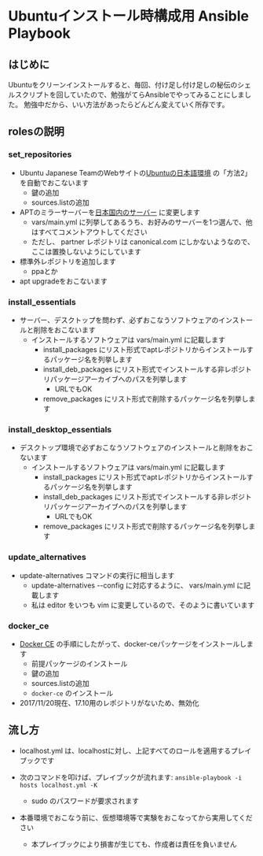 # Ubuntuインストール時構成用 Ansible Playbook

## はじめに
Ubuntuをクリーンインストールすると、毎回、付け足し付け足しの秘伝のシェルスクリプトを回していたので、勉強がてらAnsibleでやってみることにしました。
勉強中だから、いい方法があったらどんどん変えていく所存です。

## rolesの説明
### set_repositories
- Ubuntu Japanese TeamのWebサイトの[Ubuntuの日本語環境](http://ubuntulinux.jp/japanese) の「方法2」を自動でおこないます
    - 鍵の追加
    - sources.listの追加
- APTのミラーサーバーを[日本国内のサーバー](https://www.ubuntulinux.jp/ubuntu/mirrors) に変更します
    - vars/main.yml に列挙してあるうち、お好みのサーバーを1つ選んで、他はすべてコメントアウトしてください
    - ただし、 partner レポジトリは canonical.com にしかないようなので、ここは置換しないようにしています
- 標準外レポジトリを追加します
    - ppaとか
- apt upgradeをおこないます

### install_essentials
- サーバー、デスクトップを問わず、必ずおこなうソフトウェアのインストールと削除をおこないます
    - インストールするソフトウェアは vars/main.yml に記載します
        - install_packages にリスト形式でaptレポジトリからインストールするパッケージ名を列挙します
        - install_deb_packages にリスト形式でインストールする非レポジトリパッケージアーカイブへのパスを列挙します
            - URLでもOK
        - remove_packages にリスト形式で削除するパッケージ名を列挙します

### install_desktop_essentials
- デスクトップ環境で必ずおこなうソフトウェアのインストールと削除をおこないます
    - インストールするソフトウェアは vars/main.yml に記載します
        - install_packages にリスト形式でaptレポジトリからインストールするパッケージ名を列挙します
        - install_deb_packages にリスト形式でインストールする非レポジトリパッケージアーカイブへのパスを列挙します
            - URLでもOK
        - remove_packages にリスト形式で削除するパッケージ名を列挙します

### update_alternatives
- update-alternatives コマンドの実行に相当します
    - update-alternatives --config <name> <path> に対応するように、 vars/main.yml に記載します
    - 私は editor をいつも vim に変更しているので、そのように書いています

### docker_ce
- [Docker CE](https://docs.docker.com/engine/installation/linux/ubuntu/#install-using-the-repository) の手順にしたがって、docker-ceパッケージをインストールします
  - 前提パッケージのインストール
  - 鍵の追加
  - sources.listの追加
  - `docker-ce` のインストール
- 2017/11/20現在、17.10用のレポジトリがないため、無効化

## 流し方
- localhost.yml は、localhostに対し、上記すべてのロールを適用するプレイブックです
- 次のコマンドを叩けば、プレイブックが流れます:
   ``` ansible-playbook -i hosts localhost.yml -K ```
    - sudo のパスワードが要求されます

- 本番環境でおこなう前に、仮想環境等で実験をおこなってから実用してください
    - 本プレイブックにより損害が生じても、作成者は責任を負いません
